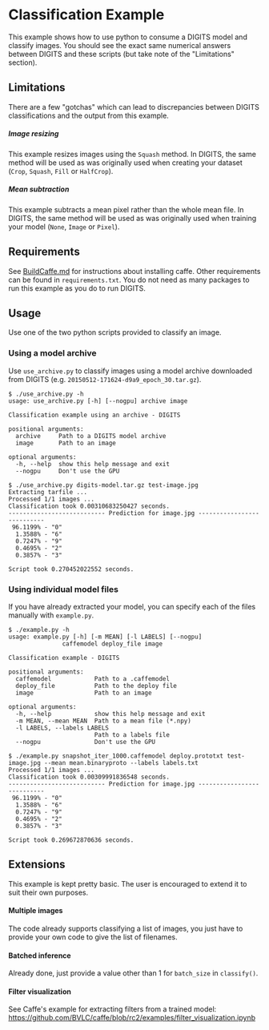 # Classification Example

This example shows how to use python to consume a DIGITS model and classify images.
You should see the exact same numerical answers between DIGITS and these scripts (but take note of the "Limitations" section).

## Limitations

There are a few "gotchas" which can lead to discrepancies between DIGITS classifications and the output from this example.

##### Image resizing
This example resizes images using the `Squash` method.
In DIGITS, the same method will be used as was originally used when creating your dataset (`Crop`, `Squash`, `Fill` or `HalfCrop`).

##### Mean subtraction
This example subtracts a mean pixel rather than the whole mean file.
In DIGITS, the same method will be used as was originally used when training your model (`None`, `Image` or `Pixel`).

## Requirements

See [BuildCaffe.md](../../docs/BuildCaffe.md) for instructions about installing caffe.
Other requirements can be found in `requirements.txt`.
You do not need as many packages to run this example as you do to run DIGITS.

## Usage

Use one of the two python scripts provided to classify an image.

### Using a model archive

Use `use_archive.py` to classify images using a model archive downloaded from DIGITS (e.g. `20150512-171624-d9a9_epoch_30.tar.gz`).

```
$ ./use_archive.py -h
usage: use_archive.py [-h] [--nogpu] archive image

Classification example using an archive - DIGITS

positional arguments:
  archive     Path to a DIGITS model archive
  image       Path to an image

optional arguments:
  -h, --help  show this help message and exit
  --nogpu     Don't use the GPU

$ ./use_archive.py digits-model.tar.gz test-image.jpg
Extracting tarfile ...
Processed 1/1 images ...
Classification took 0.00310683250427 seconds.
--------------------------- Prediction for image.jpg ---------------------------
 96.1199% - "0"
  1.3588% - "6"
  0.7247% - "9"
  0.4695% - "2"
  0.3857% - "3"

Script took 0.270452022552 seconds.
```

### Using individual model files

If you have already extracted your model, you can specify each of the files manually with `example.py`.

```
$ ./example.py -h
usage: example.py [-h] [-m MEAN] [-l LABELS] [--nogpu]
               caffemodel deploy_file image

Classification example - DIGITS

positional arguments:
  caffemodel            Path to a .caffemodel
  deploy_file           Path to the deploy file
  image                 Path to an image

optional arguments:
  -h, --help            show this help message and exit
  -m MEAN, --mean MEAN  Path to a mean file (*.npy)
  -l LABELS, --labels LABELS
                        Path to a labels file
  --nogpu               Don't use the GPU

$ ./example.py snapshot_iter_1000.caffemodel deploy.prototxt test-image.jpg --mean mean.binaryproto --labels labels.txt
Processed 1/1 images ...
Classification took 0.00309991836548 seconds.
--------------------------- Prediction for image.jpg ---------------------------
 96.1199% - "0"
  1.3588% - "6"
  0.7247% - "9"
  0.4695% - "2"
  0.3857% - "3"

Script took 0.269672870636 seconds.
```

## Extensions

This example is kept pretty basic.
The user is encouraged to extend it to suit their own purposes.

#### Multiple images

The code already supports classifying a list of images, you just have to provide your own code to give the list of filenames.

#### Batched inference

Already done, just provide a value other than 1 for `batch_size` in `classify()`.

#### Filter visualization

See Caffe's example for extracting filters from a trained model: https://github.com/BVLC/caffe/blob/rc2/examples/filter_visualization.ipynb

